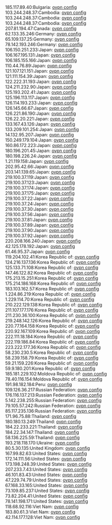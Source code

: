 185.117.89.40:Bulgaria: [ovpn config](vpn/185_117_89_40.ovpn)  
103.244.248.37:Cambodia: [ovpn config](vpn/103_244_248_37.ovpn)  
103.244.248.37:Cambodia: [ovpn config](vpn/103_244_248_37.ovpn)  
103.244.248.37:Cambodia: [ovpn config](vpn/103_244_248_37.ovpn)  
207.81.194.47:Canada: [ovpn config](vpn/207_81_194_47.ovpn)  
62.133.35.246:Germany: [ovpn config](vpn/62_133_35_246.ovpn)  
65.109.137.25:Germany: [ovpn config](vpn/65_109_137_25.ovpn)  
78.142.193.246:Germany: [ovpn config](vpn/78_142_193_246.ovpn)  
106.150.251.233:Japan: [ovpn config](vpn/106_150_251_233.ovpn)  
106.167.195.131:Japan: [ovpn config](vpn/106_167_195_131.ovpn)  
106.185.155.166:Japan: [ovpn config](vpn/106_185_155_166.ovpn)  
110.44.76.89:Japan: [ovpn config](vpn/110_44_76_89.ovpn)  
121.107.121.151:Japan: [ovpn config](vpn/121_107_121_151.ovpn)  
121.111.154.39:Japan: [ovpn config](vpn/121_111_154_39.ovpn)  
122.222.31.193:Japan: [ovpn config](vpn/122_222_31_193.ovpn)  
124.211.232.90:Japan: [ovpn config](vpn/124_211_232_90.ovpn)  
125.193.202.41:Japan: [ovpn config](vpn/125_193_202_41.ovpn)  
125.196.113.117:Japan: [ovpn config](vpn/125_196_113_117.ovpn)  
126.114.193.233:Japan: [ovpn config](vpn/126_114_193_233.ovpn)  
126.145.66.67:Japan: [ovpn config](vpn/126_145_66_67.ovpn)  
126.221.86.190:Japan: [ovpn config](vpn/126_221_86_190.ovpn)  
126.22.20.221:Japan: [ovpn config](vpn/126_22_20_221.ovpn)  
133.167.43.126:Japan: [ovpn config](vpn/133_167_43_126.ovpn)  
133.209.101.254:Japan: [ovpn config](vpn/133_209_101_254.ovpn)  
14.132.95.207:Japan: [ovpn config](vpn/14_132_95_207.ovpn)  
150.249.179.104:Japan: [ovpn config](vpn/150_249_179_104.ovpn)  
160.86.172.223:Japan: [ovpn config](vpn/160_86_172_223.ovpn)  
180.196.201.45:Japan: [ovpn config](vpn/180_196_201_45.ovpn)  
180.198.226.24:Japan: [ovpn config](vpn/180_198_226_24.ovpn)  
1.21.119.158:Japan: [ovpn config](vpn/1_21_119_158.ovpn)  
202.95.42.66:Japan: [ovpn config](vpn/202_95_42_66.ovpn)  
203.141.139.65:Japan: [ovpn config](vpn/203_141_139_65.ovpn)  
219.100.37.119:Japan: [ovpn config](vpn/219_100_37_119.ovpn)  
219.100.37.123:Japan: [ovpn config](vpn/219_100_37_123.ovpn)  
219.100.37.174:Japan: [ovpn config](vpn/219_100_37_174.ovpn)  
219.100.37.175:Japan: [ovpn config](vpn/219_100_37_175.ovpn)  
219.100.37.22:Japan: [ovpn config](vpn/219_100_37_22.ovpn)  
219.100.37.24:Japan: [ovpn config](vpn/219_100_37_24.ovpn)  
219.100.37.30:Japan: [ovpn config](vpn/219_100_37_30.ovpn)  
219.100.37.56:Japan: [ovpn config](vpn/219_100_37_56.ovpn)  
219.100.37.81:Japan: [ovpn config](vpn/219_100_37_81.ovpn)  
219.100.37.89:Japan: [ovpn config](vpn/219_100_37_89.ovpn)  
219.100.37.90:Japan: [ovpn config](vpn/219_100_37_90.ovpn)  
219.100.37.92:Japan: [ovpn config](vpn/219_100_37_92.ovpn)  
220.208.166.240:Japan: [ovpn config](vpn/220_208_166_240.ovpn)  
42.125.178.192:Japan: [ovpn config](vpn/42_125_178_192.ovpn)  
61.46.95.37:Japan: [ovpn config](vpn/61_46_95_37.ovpn)  
119.204.102.41:Korea Republic of: [ovpn config](vpn/119_204_102_41.ovpn)  
124.216.137.136:Korea Republic of: [ovpn config](vpn/124_216_137_136.ovpn)  
125.133.71.108:Korea Republic of: [ovpn config](vpn/125_133_71_108.ovpn)  
147.46.122.82:Korea Republic of: [ovpn config](vpn/147_46_122_82.ovpn)  
175.213.15.251:Korea Republic of: [ovpn config](vpn/175_213_15_251.ovpn)  
175.214.186.168:Korea Republic of: [ovpn config](vpn/175_214_186_168.ovpn)  
183.103.162.57:Korea Republic of: [ovpn config](vpn/183_103_162_57.ovpn)  
1.224.86.219:Korea Republic of: [ovpn config](vpn/1_224_86_219.ovpn)  
1.229.114.70:Korea Republic of: [ovpn config](vpn/1_229_114_70.ovpn)  
210.222.129.138:Korea Republic of: [ovpn config](vpn/210_222_129_138.ovpn)  
211.107.177.176:Korea Republic of: [ovpn config](vpn/211_107_177_176.ovpn)  
211.230.36.100:Korea Republic of: [ovpn config](vpn/211_230_36_100.ovpn)  
219.248.142.126:Korea Republic of: [ovpn config](vpn/219_248_142_126.ovpn)  
220.77.164.158:Korea Republic of: [ovpn config](vpn/220_77_164_158.ovpn)  
220.92.167.109:Korea Republic of: [ovpn config](vpn/220_92_167_109.ovpn)  
222.111.18.184:Korea Republic of: [ovpn config](vpn/222_111_18_184.ovpn)  
222.119.186.84:Korea Republic of: [ovpn config](vpn/222_119_186_84.ovpn)  
223.222.177.36:Korea Republic of: [ovpn config](vpn/223_222_177_36.ovpn)  
58.230.230.5:Korea Republic of: [ovpn config](vpn/58_230_230_5.ovpn)  
58.239.158.79:Korea Republic of: [ovpn config](vpn/58_239_158_79.ovpn)  
59.21.159.226:Korea Republic of: [ovpn config](vpn/59_21_159_226.ovpn)  
59.9.180.201:Korea Republic of: [ovpn config](vpn/59_9_180_201.ovpn)  
185.181.229.102:Moldova Republic of: [ovpn config](vpn/185_181_229_102.ovpn)  
78.40.116.154:Moldova Republic of: [ovpn config](vpn/78_40_116_154.ovpn)  
191.98.182.184:Peru: [ovpn config](vpn/191_98_182_184.ovpn)  
109.126.36.217:Russian Federation: [ovpn config](vpn/109_126_36_217.ovpn)  
176.116.137.213:Russian Federation: [ovpn config](vpn/176_116_137_213.ovpn)  
5.142.238.255:Russian Federation: [ovpn config](vpn/5_142_238_255.ovpn)  
79.105.57.242:Russian Federation: [ovpn config](vpn/79_105_57_242.ovpn)  
85.117.235.136:Russian Federation: [ovpn config](vpn/85_117_235_136.ovpn)  
171.96.75.88:Thailand: [ovpn config](vpn/171_96_75_88.ovpn)  
180.180.13.249:Thailand: [ovpn config](vpn/180_180_13_249.ovpn)  
184.22.233.221:Thailand: [ovpn config](vpn/184_22_233_221.ovpn)  
184.22.34.147:Thailand: [ovpn config](vpn/184_22_34_147.ovpn)  
58.136.225.59:Thailand: [ovpn config](vpn/58_136_225_59.ovpn)  
193.218.118.170:Ukraine: [ovpn config](vpn/193_218_118_170.ovpn)  
80.5.30.135:United Kingdom: [ovpn config](vpn/80_5_30_135.ovpn)  
167.99.82.63:United States: [ovpn config](vpn/167_99_82_63.ovpn)  
172.14.111.56:United States: [ovpn config](vpn/172_14_111_56.ovpn)  
173.198.248.39:United States: [ovpn config](vpn/173_198_248_39.ovpn)  
207.233.7.43:United States: [ovpn config](vpn/207_233_7_43.ovpn)  
46.101.83.43:United States: [ovpn config](vpn/46_101_83_43.ovpn)  
47.229.74.79:United States: [ovpn config](vpn/47_229_74_79.ovpn)  
67.168.33.165:United States: [ovpn config](vpn/67_168_33_165.ovpn)  
73.109.85.237:United States: [ovpn config](vpn/73_109_85_237.ovpn)  
73.82.204.41:United States: [ovpn config](vpn/73_82_204_41.ovpn)  
78.141.198.171:United States: [ovpn config](vpn/78_141_198_171.ovpn)  
118.68.92.116:Viet Nam: [ovpn config](vpn/118_68_92_116.ovpn)  
183.80.61.3:Viet Nam: [ovpn config](vpn/183_80_61_3.ovpn)  
42.114.177.128:Viet Nam: [ovpn config](vpn/42_114_177_128.ovpn)  
